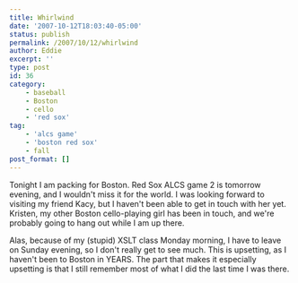 ```yaml
---
title: Whirlwind
date: '2007-10-12T18:03:40-05:00'
status: publish
permalink: /2007/10/12/whirlwind
author: Eddie
excerpt: ''
type: post
id: 36
category:
    - baseball
    - Boston
    - cello
    - 'red sox'
tag:
    - 'alcs game'
    - 'boston red sox'
    - fall
post_format: []
---
```

Tonight I am packing for Boston. Red Sox ALCS game 2 is tomorrow evening, and I wouldn't miss it for the world. I was looking forward to visiting my friend Kacy, but I haven't been able to get in touch with her yet. Kristen, my other Boston cello-playing girl has been in touch, and we're probably going to hang out while I am up there.

Alas, because of my (stupid) XSLT class Monday morning, I have to leave on Sunday evening, so I don't really get to see much. This is upsetting, as I haven't been to Boston in YEARS. The part that makes it especially upsetting is that I still remember most of what I did the last time I was there.